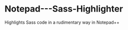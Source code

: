 Notepad---Sass-Highlighter
==========================

Highlights Sass code in a rudimentary way in Notepad++